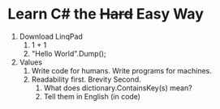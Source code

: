 # Learn C# the ~~Hard~~ Easy Way
1. Download LinqPad
    1. 1 + 1
    2. "Hello World".Dump();
2. Values
    1. Write code for humans. Write programs for machines.
    2. Readability first. Brevity Second.
        1. What does dictionary.ContainsKey(s) mean?
        2. Tell them in English (in code)